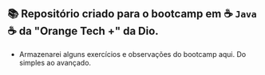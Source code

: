 ## :books: Repositório criado para o bootcamp em :coffee: `Java` :coffee: da "Orange Tech +" da Dio.


* Armazenarei alguns exercícios e observações do bootcamp aqui. Do simples ao avançado.
